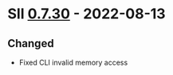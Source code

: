 # Sll [0.7.30] - 2022-08-13

## Changed

- Fixed CLI invalid memory access

[0.7.30]: https://github.com/sl-lang/sll/compare/sll-v0.7.29...sll-v0.7.30

